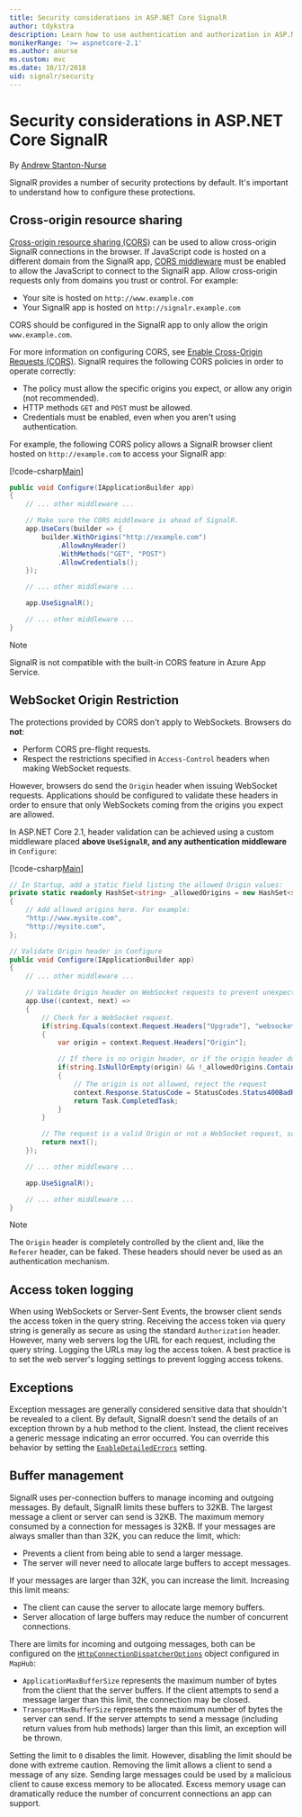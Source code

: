 ```yaml
---
title: Security considerations in ASP.NET Core SignalR
author: tdykstra
description: Learn how to use authentication and authorization in ASP.NET Core SignalR.
monikerRange: '>= aspnetcore-2.1'
ms.author: anurse
ms.custom: mvc
ms.date: 10/17/2018
uid: signalr/security
---
```


# Security considerations in ASP.NET Core SignalR

By [Andrew Stanton-Nurse](https://twitter.com/anurse)

SignalR provides a number of security protections by default. It's important to understand how to configure these protections.

## Cross-origin resource sharing

[Cross-origin resource sharing (CORS)](https://www.w3.org/TR/cors/) can be used to allow cross-origin SignalR connections in the browser. If JavaScript code is hosted on a different domain from the SignalR app, [CORS middleware](xref:security/cors) must be enabled to allow the JavaScript to connect to the SignalR app. Allow cross-origin requests only from domains you trust or control. For example:

* Your site is hosted on `http://www.example.com`
* Your SignalR app is hosted on `http://signalr.example.com`

CORS should be configured in the SignalR app to only allow the origin `www.example.com`.

For more information on configuring CORS, see [Enable Cross-Origin Requests (CORS)](xref:security/cors). SignalR requires the following CORS policies in order to operate correctly:

* The policy must allow the specific origins you expect, or allow any origin (not recommended).
* HTTP methods `GET` and `POST` must be allowed.
* Credentials must be enabled, even when you aren't using authentication.

For example, the following CORS policy allows a SignalR browser client hosted on `http://example.com` to access your SignalR app:

[!code-csharp[Main](security/sample/Startup.cs?name=snippet1)]

```csharp
public void Configure(IApplicationBuilder app)
{
    // ... other middleware ...

    // Make sure the CORS middleware is ahead of SignalR.
    app.UseCors(builder => {
        builder.WithOrigins("http://example.com")
            .AllowAnyHeader()
            .WithMethods("GET", "POST")
            .AllowCredentials();
    });

    // ... other middleware ...

    app.UseSignalR();

    // ... other middleware ...
}
```

> [!NOTE]
> SignalR is not compatible with the built-in CORS feature in Azure App Service.

## WebSocket Origin Restriction

The protections provided by CORS don't apply to WebSockets. Browsers do **not**:

* Perform CORS pre-flight requests.
* Respect the restrictions specified in `Access-Control` headers when making WebSocket requests.

However, browsers do send the `Origin` header when issuing WebSocket requests.  Applications should be configured to validate these headers in order to ensure that only WebSockets coming from the origins you expect are allowed.

In ASP.NET Core 2.1, header validation can be achieved using a custom middleware placed **above `UseSignalR`, and any authentication middleware** in `Configure`:

[!code-csharp[Main](security/sample/Startup.cs?name=snippet2)]

```csharp
// In Startup, add a static field listing the allowed Origin values:
private static readonly HashSet<string> _allowedOrigins = new HashSet<string>()
{
    // Add allowed origins here. For example:
    "http://www.mysite.com",
    "http://mysite.com",
};

// Validate Origin header in Configure
public void Configure(IApplicationBuilder app)
{
    // ... other middleware ...

    // Validate Origin header on WebSocket requests to prevent unexpected cross-site WebSocket requests
    app.Use((context, next) =>
    {
        // Check for a WebSocket request.
        if(string.Equals(context.Request.Headers["Upgrade"], "websocket"))
        {
            var origin = context.Request.Headers["Origin"];

            // If there is no origin header, or if the origin header doesn't match an allowed value:
            if(string.IsNullOrEmpty(origin) && !_allowedOrigins.Contains(origin))
            {
                // The origin is not allowed, reject the request
                context.Response.StatusCode = StatusCodes.Status400BadRequest;
                return Task.CompletedTask;
            }
        }

        // The request is a valid Origin or not a WebSocket request, so continue.
        return next();
    });

    // ... other middleware ...

    app.UseSignalR();

    // ... other middleware ...
}
```

> [!NOTE]
> The `Origin` header is completely controlled by the client and, like the `Referer` header, can be faked. These headers should never be used as an authentication mechanism.

## Access token logging

When using WebSockets or Server-Sent Events, the browser client sends the access token in the query string. Receiving the access token via query string is generally as secure as using the standard `Authorization` header. However, many web servers log the URL for each request, including the query string. Logging the URLs may log the access token. A best practice is to set the web server's logging settings to prevent logging access tokens.

## Exceptions

Exception messages are generally considered sensitive data that shouldn't be revealed to a client. By default, SignalR doesn't send the details of an exception thrown by a hub method to the client. Instead, the client receives a generic message indicating an error occurred. You can override this behavior by setting the [`EnableDetailedErrors`](xref:signalr/configuration#configure-server-options) setting.

## Buffer management

SignalR uses per-connection buffers to manage incoming and outgoing messages. By default, SignalR limits these buffers to 32KB. The largest message a client or server can send is 32KB. The maximum memory consumed by a connection for messages is 32KB. If your messages are always smaller than than 32K, you can reduce the limit, which:

* Prevents a client from being able to send a larger message.
* The server will never need to allocate large buffers to accept messages.

If your messages are larger than 32K, you can increase the limit. Increasing this limit means:

* The client can cause the server to allocate large memory buffers.
* Server allocation of large buffers may reduce the number of concurrent connections.

There are limits for incoming and outgoing messages, both can be configured on the [`HttpConnectionDispatcherOptions`](xref:signalr/configuration#configure-server-options) object configured in `MapHub`:

* `ApplicationMaxBufferSize` represents the maximum number of bytes from the client that the server buffers. If the client attempts to send a message larger than this limit, the connection may be closed.
* `TransportMaxBufferSize` represents the maximum number of bytes the server can send. If the server attempts to send a message (including return values from hub methods) larger than this limit, an exception will be thrown.

Setting the limit to `0` disables the limit. However, disabling the limit should be done with extreme caution. Removing the limit allows a client to send a message of any size. Sending large messages could be used by a malicious client to cause excess memory to be allocated.  Excess memory usage can dramatically reduce the number of concurrent connections an app can support.
